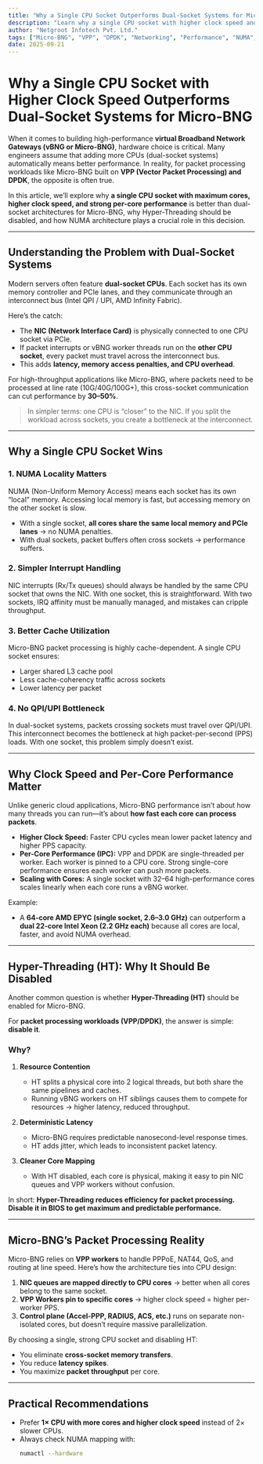 ```yaml
---
title: "Why a Single CPU Socket Outperforms Dual-Socket Systems for Micro-BNG"
description: "Learn why a single CPU socket with higher clock speed and strong per-core performance is better than dual-socket systems for Micro-BNG (vBNG) packet processing. Covers NUMA, QPI/UPI, and why Hyper-Threading should be disabled."
author: "Netgroot Infotech Pvt. Ltd."
tags: ["Micro-BNG", "VPP", "DPDK", "Networking", "Performance", "NUMA", "Hyper-Threading"]
date: 2025-09-21
---
```


# Why a Single CPU Socket with Higher Clock Speed Outperforms Dual-Socket Systems for Micro-BNG

When it comes to building high-performance **virtual Broadband Network Gateways (vBNG or Micro-BNG)**, hardware choice is critical. Many engineers assume that adding more CPUs (dual-socket systems) automatically means better performance. In reality, for packet processing workloads like Micro-BNG built on **VPP (Vector Packet Processing) and DPDK**, the opposite is often true.

In this article, we’ll explore why **a single CPU socket with maximum cores, higher clock speed, and strong per-core performance** is better than dual-socket architectures for Micro-BNG, why Hyper-Threading should be disabled, and how NUMA architecture plays a crucial role in this decision.

---

## Understanding the Problem with Dual-Socket Systems

Modern servers often feature **dual-socket CPUs**. Each socket has its own memory controller and PCIe lanes, and they communicate through an interconnect bus (Intel QPI / UPI, AMD Infinity Fabric).

Here’s the catch:  
- The **NIC (Network Interface Card)** is physically connected to one CPU socket via PCIe.  
- If packet interrupts or vBNG worker threads run on the **other CPU socket**, every packet must travel across the interconnect bus.  
- This adds **latency, memory access penalties, and CPU overhead**.  

For high-throughput applications like Micro-BNG, where packets need to be processed at line rate (10G/40G/100G+), this cross-socket communication can cut performance by **30–50%**.

> In simpler terms: one CPU is “closer” to the NIC. If you split the workload across sockets, you create a bottleneck at the interconnect.

---

## Why a Single CPU Socket Wins

### 1. NUMA Locality Matters
NUMA (Non-Uniform Memory Access) means each socket has its own “local” memory. Accessing local memory is fast, but accessing memory on the other socket is slow.  
- With a single socket, **all cores share the same local memory and PCIe lanes** → no NUMA penalties.  
- With dual sockets, packet buffers often cross sockets → performance suffers.  

### 2. Simpler Interrupt Handling
NIC interrupts (Rx/Tx queues) should always be handled by the same CPU socket that owns the NIC. With one socket, this is straightforward. With two sockets, IRQ affinity must be manually managed, and mistakes can cripple throughput.  

### 3. Better Cache Utilization
Micro-BNG packet processing is highly cache-dependent. A single CPU socket ensures:  
- Larger shared L3 cache pool  
- Less cache-coherency traffic across sockets  
- Lower latency per packet  

### 4. No QPI/UPI Bottleneck
In dual-socket systems, packets crossing sockets must travel over QPI/UPI. This interconnect becomes the bottleneck at high packet-per-second (PPS) loads. With one socket, this problem simply doesn’t exist.  

---

## Why Clock Speed and Per-Core Performance Matter

Unlike generic cloud applications, Micro-BNG performance isn’t about how many threads you can run—it’s about **how fast each core can process packets**.

- **Higher Clock Speed:** Faster CPU cycles mean lower packet latency and higher PPS capacity.  
- **Per-Core Performance (IPC):** VPP and DPDK are single-threaded per worker. Each worker is pinned to a CPU core. Strong single-core performance ensures each worker can push more packets.  
- **Scaling with Cores:** A single socket with 32–64 high-performance cores scales linearly when each core runs a vBNG worker.  

Example:  
- A **64-core AMD EPYC (single socket, 2.6–3.0 GHz)** can outperform a **dual 22-core Intel Xeon (2.2 GHz each)** because all cores are local, faster, and avoid NUMA overhead.  

---

## Hyper-Threading (HT): Why It Should Be Disabled

Another common question is whether **Hyper-Threading (HT)** should be enabled for Micro-BNG.  

For **packet processing workloads (VPP/DPDK)**, the answer is simple: **disable it**.  

### Why?  

1. **Resource Contention**  
   - HT splits a physical core into 2 logical threads, but both share the same pipelines and caches.  
   - Running vBNG workers on HT siblings causes them to compete for resources → higher latency, reduced throughput.  

2. **Deterministic Latency**  
   - Micro-BNG requires predictable nanosecond-level response times.  
   - HT adds jitter, which leads to inconsistent packet latency.  

3. **Cleaner Core Mapping**  
   - With HT disabled, each core is physical, making it easy to pin NIC queues and VPP workers without confusion.  

In short: **Hyper-Threading reduces efficiency for packet processing. Disable it in BIOS to get maximum and predictable performance.**  

---

## Micro-BNG’s Packet Processing Reality

Micro-BNG relies on **VPP workers** to handle PPPoE, NAT44, QoS, and routing at line speed. Here’s how the architecture ties into CPU design:

1. **NIC queues are mapped directly to CPU cores** → better when all cores belong to the same socket.  
2. **VPP Workers pin to specific cores** → higher clock speed = higher per-worker PPS.  
3. **Control plane (Accel-PPP, RADIUS, ACS, etc.)** runs on separate non-isolated cores, but doesn’t require massive parallelization.  

By choosing a single, strong CPU socket and disabling HT:  
- You eliminate **cross-socket memory transfers**.  
- You reduce **latency spikes**.  
- You maximize **packet throughput** per core.  

---

## Practical Recommendations

- Prefer **1× CPU with more cores and higher clock speed** instead of 2× slower CPUs.  
- Always check NUMA mapping with:  
  ```bash
  numactl --hardware
